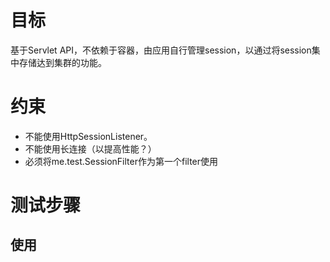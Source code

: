 # 目标
基于Servlet API，不依赖于容器，由应用自行管理session，以通过将session集中存储达到集群的功能。

# 约束
* 不能使用HttpSessionListener。
* 不能使用长连接（以提高性能？）
* 必须将me.test.SessionFilter作为第一个filter使用

# 测试步骤
## 使用


